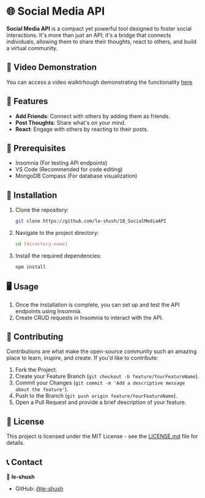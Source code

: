 
# 🌐 Social Media API


**Social Media API** is a compact yet powerful tool designed to foster social interactions. It's more than just an API; it's a bridge that connects individuals, allowing them to share their thoughts, react to others, and build a virtual community.

## 📸 Video Demonstration

You can access a video walktrhough demonstrating the functionality [here](https://drive.google.com/drive/folders/104jrAYgKPflouezdRT7nI6zkG9a6v9Py?usp=sharing)

## 🌟 Features

- **Add Friends**: Connect with others by adding them as friends.
- **Post Thoughts**: Share what's on your mind.
- **React**: Engage with others by reacting to their posts.

## 📌 Prerequisites

- Insomnia (For testing API endpoints)
- VS Code (Recommended for code editing)
- MongoDB Compass (For database visualization)

## 🚀 Installation

1. Clone the repository:
   ```bash
   git clone https://github.com/le-shush/18_SocialMediaAPI
   ```

2. Navigate to the project directory:
   ```bash
   cd [directory-name]
   ```

3. Install the required dependencies:
   ```bash
   npm install
   ```

## 🖥️ Usage

1. Once the installation is complete, you can set up and test the API endpoints using Insomnia.
2. Create CRUD requests in Insomnia to interact with the API.

## 🤝 Contributing

Contributions are what make the open-source community such an amazing place to learn, inspire, and create. If you'd like to contribute:

1. Fork the Project.
2. Create your Feature Branch (`git checkout -b feature/YourFeatureName`).
3. Commit your Changes (`git commit -m 'Add a descriptive message about the feature'`).
4. Push to the Branch (`git push origin feature/YourFeatureName`).
5. Open a Pull Request and provide a brief description of your feature.

## 📜 License

This project is licensed under the MIT License - see the [LICENSE.md](link-to-license) file for details.

## 📞 Contact

👤 **le-shush**

- GitHub: [@le-shush](https://github.com/le-shush)


